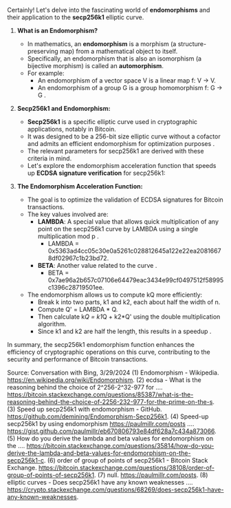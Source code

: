 Certainly! Let's delve into the fascinating world of **endomorphisms** and their application to the **secp256k1** elliptic curve.

1. **What is an Endomorphism?**
   - In mathematics, an **endomorphism** is a morphism (a structure-preserving map) from a mathematical object to itself.
   - Specifically, an endomorphism that is also an isomorphism (a bijective morphism) is called an **automorphism**.
   - For example:
     - An endomorphism of a vector space V is a linear map f: V → V.
     - An endomorphism of a group G is a group homomorphism f: G → G .

2. **Secp256k1 and Endomorphism:**
   - **Secp256k1** is a specific elliptic curve used in cryptographic applications, notably in Bitcoin.
   - It was designed to be a 256-bit size elliptic curve without a cofactor and admits an efficient endomorphism for optimization purposes .
   - The relevant parameters for secp256k1 are derived with these criteria in mind.
   - Let's explore the endomorphism acceleration function that speeds up **ECDSA signature verification** for secp256k1:

3. **The Endomorphism Acceleration Function:**
   - The goal is to optimize the validation of ECDSA signatures for Bitcoin transactions.
   - The key values involved are:
     - **LAMBDA**: A special value that allows quick multiplication of any point on the secp256k1 curve by LAMBDA using a single multiplication mod p .
       - LAMBDA = 0x5363ad4cc05c30e0a5261c028812645a122e22ea20816678df02967c1b23bd72.
     - **BETA**: Another value related to the curve .
       - BETA = 0x7ae96a2b657c07106e64479eac3434e99cf0497512f58995c1396c28719501ee.
   - The endomorphism allows us to compute kQ more efficiently:
     - Break k into two parts, k1 and k2, each about half the width of n.
     - Compute Q' = LAMBDA * Q.
     - Then calculate k*Q = k1*Q + k2*Q' using the double multiplication algorithm.
     - Since k1 and k2 are half the length, this results in a speedup  .

In summary, the secp256k1 endomorphism function enhances the efficiency of cryptographic operations on this curve, contributing to the security and performance of Bitcoin transactions.

Source: Conversation with Bing, 3/29/2024
(1) Endomorphism - Wikipedia. https://en.wikipedia.org/wiki/Endomorphism.
(2) ecdsa - What is the reasoning behind the choice of 2^256-2^32-977 for .... https://bitcoin.stackexchange.com/questions/85387/what-is-the-reasoning-behind-the-choice-of-2256-232-977-for-the-prime-on-the-s.
(3) Speed up secp256k1 with endomorphism - GitHub. https://github.com/demining/Endomorphism-Secp256k1.
(4) Speed-up secp256k1 by using endomorphism https://paulmillr.com/posts .... https://gist.github.com/paulmillr/eb670806793e84df628a7c434a873066.
(5) How do you derive the lambda and beta values for endomorphism on the .... https://bitcoin.stackexchange.com/questions/35814/how-do-you-derive-the-lambda-and-beta-values-for-endomorphism-on-the-secp256k1-c.
(6) order of group of points of secp256k1 - Bitcoin Stack Exchange. https://bitcoin.stackexchange.com/questions/38108/order-of-group-of-points-of-secp256k1.
(7) null. https://paulmillr.com/posts.
(8) elliptic curves - Does secp256k1 have any known weaknesses .... https://crypto.stackexchange.com/questions/68269/does-secp256k1-have-any-known-weaknesses.
